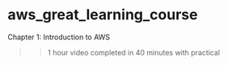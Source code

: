 # aws_great_learning_course
 Chapter 1: Introduction to AWS
  >> 1 hour video completed in 40 minutes with practical
